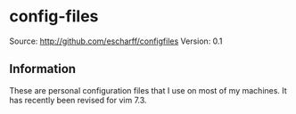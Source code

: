 config-files
============
Source: <http://github.com/escharff/configfiles>
Version: 0.1

Information
-----------

These are personal configuration files that I use on most of my machines.
It has recently been revised for vim 7.3.
